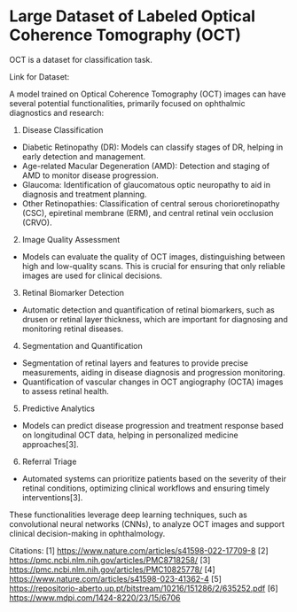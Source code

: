 # Large Dataset of Labeled Optical Coherence Tomography (OCT)

OCT is a dataset for classification task.

Link for Dataset:[](https://datasetninja.com/zhang-lab-data-oct#explore)

A model trained on Optical Coherence Tomography (OCT) images can have several potential functionalities, primarily focused on ophthalmic diagnostics and research:

1. Disease Classification
- Diabetic Retinopathy (DR): Models can classify stages of DR, helping in early detection and management.
- Age-related Macular Degeneration (AMD): Detection and staging of AMD to monitor disease progression.
- Glaucoma: Identification of glaucomatous optic neuropathy to aid in diagnosis and treatment planning.
- Other Retinopathies: Classification of central serous chorioretinopathy (CSC), epiretinal membrane (ERM), and central retinal vein occlusion (CRVO).

2. Image Quality Assessment
- Models can evaluate the quality of OCT images, distinguishing between high and low-quality scans. This is crucial for ensuring that only reliable images are used for clinical decisions.

3. Retinal Biomarker Detection
- Automatic detection and quantification of retinal biomarkers, such as drusen or retinal layer thickness, which are important for diagnosing and monitoring retinal diseases.

4. Segmentation and Quantification
- Segmentation of retinal layers and features to provide precise measurements, aiding in disease diagnosis and progression monitoring.
- Quantification of vascular changes in OCT angiography (OCTA) images to assess retinal health.

5. Predictive Analytics
- Models can predict disease progression and treatment response based on longitudinal OCT data, helping in personalized medicine approaches[3].

6. Referral Triage
- Automated systems can prioritize patients based on the severity of their retinal conditions, optimizing clinical workflows and ensuring timely interventions[3].

These functionalities leverage deep learning techniques, such as convolutional neural networks (CNNs), to analyze OCT images and support clinical decision-making in ophthalmology.

Citations:
[1] https://www.nature.com/articles/s41598-022-17709-8
[2] https://pmc.ncbi.nlm.nih.gov/articles/PMC8718258/
[3] https://pmc.ncbi.nlm.nih.gov/articles/PMC10825778/
[4] https://www.nature.com/articles/s41598-023-41362-4
[5] https://repositorio-aberto.up.pt/bitstream/10216/151286/2/635252.pdf
[6] https://www.mdpi.com/1424-8220/23/15/6706
